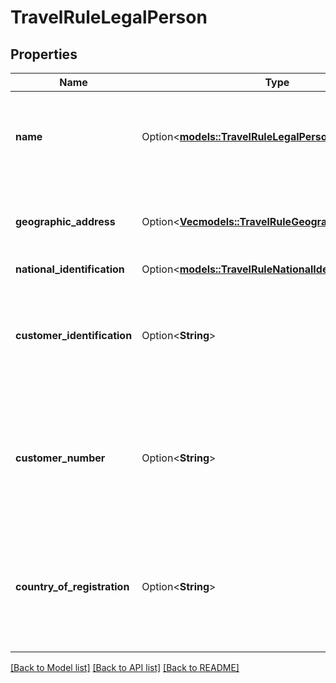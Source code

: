 # TravelRuleLegalPerson

## Properties

Name | Type | Description | Notes
------------ | ------------- | ------------- | -------------
**name** | Option<[**models::TravelRuleLegalPersonNameIdentifier**](TravelRuleLegalPersonNameIdentifier.md)> | The structured name of the legal person, referencing name identifiers. | [optional]
**geographic_address** | Option<[**Vec<models::TravelRuleGeographicAddress>**](TravelRuleGeographicAddress.md)> | The array of geographic addresses associated with the legal person. | [optional]
**national_identification** | Option<[**models::TravelRuleNationalIdentification**](TravelRuleNationalIdentification.md)> |  | [optional]
**customer_identification** | Option<**String**> | A unique identifier that identifies the customer in the organization's context. The value must be encrypted. | [optional]
**customer_number** | Option<**String**> | A distinct identifier that uniquely identifies the customer within the organization. The value must be encrypted. | [optional]
**country_of_registration** | Option<**String**> | The ISO-3166 Alpha-2 country code where the legal person is registered. The value must be encrypted. | [optional]

[[Back to Model list]](../README.md#documentation-for-models) [[Back to API list]](../README.md#documentation-for-api-endpoints) [[Back to README]](../README.md)


